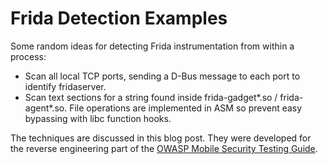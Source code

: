 # Frida Detection Examples

Some random ideas for detecting Frida instrumentation from within a process:

- Scan all local TCP ports, sending a D-Bus message to each port to identify fridaserver.
- Scan text sections for a string found inside frida-gadget*.so / frida-agent*.so. File operations are implemented in ASM so prevent easy bypassing with libc function hooks.

The techniques are discussed in this blog post. They were developed for the reverse engineering part of the [OWASP Mobile Security Testing Guide](https://github.com/OWASP/owasp-mstg).
